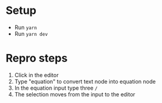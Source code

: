 # Setup
- Run `yarn`
- Run `yarn dev`

# Repro steps
1. Click in the editor
2. Type "equation" to convert text node into equation node
3. In the equation input type three `/`
4. The selection moves from the input to the editor
